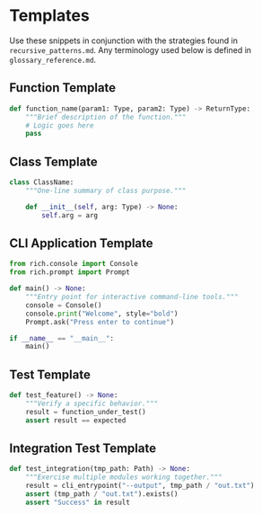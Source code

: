 # Templates

Use these snippets in conjunction with the strategies found in
`recursive_patterns.md`. Any terminology used below is defined in
`glossary_reference.md`.

## Function Template
```python
def function_name(param1: Type, param2: Type) -> ReturnType:
    """Brief description of the function."""
    # Logic goes here
    pass
```

## Class Template
```python
class ClassName:
    """One-line summary of class purpose."""

    def __init__(self, arg: Type) -> None:
        self.arg = arg
```

## CLI Application Template
```python
from rich.console import Console
from rich.prompt import Prompt

def main() -> None:
    """Entry point for interactive command-line tools."""
    console = Console()
    console.print("Welcome", style="bold")
    Prompt.ask("Press enter to continue")

if __name__ == "__main__":
    main()
```

## Test Template
```python
def test_feature() -> None:
    """Verify a specific behavior."""
    result = function_under_test()
    assert result == expected
```

## Integration Test Template
```python
def test_integration(tmp_path: Path) -> None:
    """Exercise multiple modules working together."""
    result = cli_entrypoint("--output", tmp_path / "out.txt")
    assert (tmp_path / "out.txt").exists()
    assert "Success" in result
```
